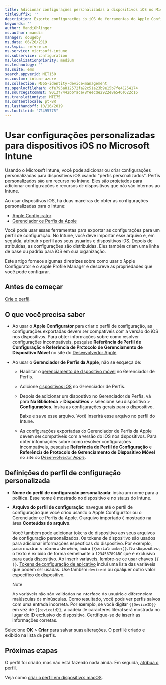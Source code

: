 ```yaml
---
title: Adicionar configurações personalizadas a dispositivos iOS no Microsoft Intune ‑ Azure | Microsoft Docs
titleSuffix: ''
description: Exporte configurações do iOS de ferramentas do Apple Configurator ou do Gerenciador de Perfis da Apple e, em seguida, importe-as para o Microsoft Intune. Essas configurações podem criar, usar e controlar configurações e recursos personalizados nos dispositivos iOS. Esse perfil personalizado pode ser atribuído ou distribuído para dispositivos iOS na sua organização para criar uma linha de base ou padrão.
keywords: ''
author: MandiOhlinger
ms.author: mandia
manager: dougeby
ms.date: 06/26/2019
ms.topic: reference
ms.service: microsoft-intune
ms.subservice: configuration
ms.localizationpriority: medium
ms.technology: ''
ms.suite: ems
search.appverid: MET150
ms.custom: intune-azure
ms.collection: M365-identity-device-management
ms.openlocfilehash: dfe795a812572fa92c51a23b9e15b7fe48254174
ms.sourcegitcommit: 9013f7442bbface78feecde2922e8e546a622c16
ms.translationtype: MTE75
ms.contentlocale: pt-BR
ms.lasthandoff: 10/16/2019
ms.locfileid: "72495775"
---
```

# <a name="use-custom-settings-for-ios-devices-in-microsoft-intune"></a>Usar configurações personalizadas para dispositivos iOS no Microsoft Intune

Usando o Microsoft Intune, você pode adicionar ou criar configurações personalizadas para dispositivos iOS usando "perfis personalizados". Perfis personalizados são um recurso no Intune. Eles são projetados para adicionar configurações e recursos de dispositivos que não são internos ao Intune.

Ao usar dispositivos iOS, há duas maneiras de obter as configurações personalizadas para o Intune:

- [Apple Configurator](https://itunes.apple.com/app/apple-configurator-2/id1037126344?mt=12)
- [Gerenciador de Perfis da Apple](https://support.apple.com/profile-manager)

Você pode usar essas ferramentas para exportar as configurações para um perfil de configuração. No Intune, você deve importar esse arquivo e, em seguida, atribuir o perfil aos seus usuários e dispositivos iOS. Depois de atribuídas, as configurações são distribuídas. Eles também criam uma linha de base ou padrão para iOS em sua organização.

Este artigo fornece algumas diretrizes sobre como usar o Apple Configurator e o Apple Profile Manager e descreve as propriedades que você pode configurar.

## <a name="before-you-begin"></a>Antes de começar

[Crie o perfil](device-profile-create.md).

## <a name="what-you-need-to-know"></a>O que você precisa saber

- Ao usar o **Apple Configurator** para criar o perfil de configuração, as configurações exportadas devem ser compatíveis com a versão do iOS nos dispositivos. Para obter informações sobre como resolver configurações incompatíveis, pesquise **Referência de Perfil de Configuração** e **Referência de Protocolo de Gerenciamento de Dispositivo Móvel** no site do [Desenvolvedor Apple](https://developer.apple.com/).

- Ao usar o **Gerenciador de Perfis da Apple**, não se esqueça de:

  - Habilitar o [gerenciamento de dispositivo móvel](https://help.apple.com/serverapp/mac/5.7/#/apd05B9B761-D390-4A75-9251-E9AD29A61D0C) no Gerenciador de Perfis.
  - Adicione [dispositivos iOS](https://help.apple.com/profilemanager/mac/5.7/#/pm9onzap1984) no Gerenciador de Perfis.
  - Depois de adicionar um dispositivo no Gerenciador de Perfis, vá para **Na Biblioteca** > **Dispositivos** > selecione seu dispositivo > **Configurações**. Insira as configurações gerais para o dispositivo.

    Baixe e salve esse arquivo. Você inserirá esse arquivo no perfil do Intune.

  - As configurações exportadas do Gerenciador de Perfis da Apple devem ser compatíveis com a versão do iOS nos dispositivos. Para obter informações sobre como resolver configurações incompatíveis, pesquise **Referência de Perfil de Configuração** e **Referência de Protocolo de Gerenciamento de Dispositivo Móvel** no site do [Desenvolvedor Apple](https://developer.apple.com/).

## <a name="custom-configuration-profile-settings"></a>Definições do perfil de configuração personalizada

- **Nome do perfil de configuração personalizada**: insira um nome para a política. Esse nome é mostrado no dispositivo e no status do Intune.
- **Arquivo do perfil de configuração**: navegue até o perfil de configuração que você criou usando o Apple Configurator ou o Gerenciador de Perfis da Apple. O arquivo importado é mostrado na área **Conteúdos do arquivo**.

  Você também pode adicionar tokens de dispositivo aos seus arquivos de configuração personalizados. Os tokens de dispositivo são usados para adicionar informações específicas do dispositivo. Por exemplo, para mostrar o número de série, insira `{{serialnumber}}`. No dispositivo, o texto é exibido de forma semelhante a `123456789ABC` que é exclusivo para cada dispositivo. Ao inserir variáveis, lembre-se de usar chaves `{{ }}`. [Tokens de configuração de aplicativo](../apps/app-configuration-policies-use-ios.md#tokens-used-in-the-property-list) inclui uma lista das variáveis que podem ser usadas. Use também `deviceid` ou qualquer outro valor específico do dispositivo.

  > [!NOTE]
  > As variáveis não são validadas na interface do usuário e diferenciam maiúsculas de minúsculas. Como resultado, você pode ver perfis salvos com uma entrada incorreta. Por exemplo, se você digitar `{{DeviceID}}` em vez de `{{deviceid}}`, a cadeia de caracteres literal será mostrada no lugar do ID exclusivo do dispositivo. Certifique-se de inserir as informações corretas.

Selecione **OK** > **Criar** para salvar suas alterações. O perfil é criado e exibido na lista de perfis.

## <a name="next-steps"></a>Próximas etapas

O perfil foi criado, mas não está fazendo nada ainda. Em seguida, [atribua o perfil](device-profile-assign.md).

Veja como [criar o perfil em dispositivos macOS](custom-settings-macos.md). 
